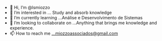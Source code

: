 - 👋 Hi, I’m @lsmiozzo
- 👀 I’m interested in ... Study and absorb knowledge
- 🌱 I’m currently learning ...Análise e Desenvolvimento de Sistemas
- 💞️ I’m looking to collaborate on ...Anything that brings me knowledge and experience.
- 📫 How to reach me ...miozzoassociados@gmail.com

<!---
Lsmiozzo/Lsmiozzo is a ✨ special ✨ repository because its `README.md` (this file) appears on your GitHub profile.
You can click the Preview link to take a look at your changes.
--->

